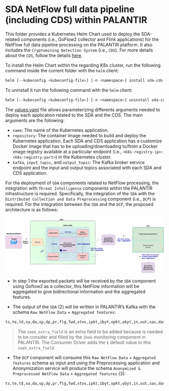 # SDA NetFlow full data pipeline (including CDS) within PALANTIR
This folder provides a Kubernetes Helm Chart used to deploy the SDA-related components (i.e., GoFlow2 collector and Flink applications) for the NetFlow full data pipeline processing on the PALANTIR platform. It also includes the `Cryptomining Detection System` (i.e., `CDS`). For more details about the `CDS`, follow the details [here](../crypto-detector/README.md).

To install the Helm Chart within the regarding K8s cluster, run the following command inside the current folder with the `helm` client:
```bash
helm [--kubeconfig <kubeconfig-file>] [-n <namespace>] install sda-cds-netflow . --values ./values.yaml
```

To uninstall it run the following command with the `helm` client:
```bash
helm [--kubeconfig <kubeconfig-file>] [-n <namespace>] uninstall sda-cds-netflow
```

The [values.yaml](values.yaml) file allows parameterizing differents arguments needed to deploy each application related to the SDA and the CDS. The main arguments are the following:
- `name`: The name of the Kubernetes application.
- `repository`: The container image needed to build and deploy the Kubernetes application. Each SDA and CDS application has a customize Docker image that has to be uploading/downloading to/from a Docker image registry available at a particular endpoint (i.e., `<k8s-registry-ip>:<k8s-registry-port>`) in the Kubernetes cluster.
- `kafka`, `input_topic`, and `output_topic`: The Kafka broker service endpoint and the input and output topics associated with each SDA and CDS application.

For the deployment of `SDA` components related to NetFlow processing, the integration with `Threat Intelligence` components within the PALANTIR infrastructure is required. Specifically, the integration of the `SDA` with the `Distributed Collection and Data Preprocessing` component (i.e., `DCP`) is required. For the integration between the `SDA` and the `DCP`, the proposed architecture is as follows:

![SDA-DCP-e2e-integration](images/SDA-DCP-e2e-integration.png)

- In step 1 the exported packets will be received by the `SDA` component using Goflow2 as a collector, this NetFlow information will be aggregated to give bidirectional information and the aggregated features.

- The output of the `SDA` (2) will be written in PALANTIR’s Kafka with the schema `Raw NetFlow Data` + `Aggregated features`:

```bash
ts,te,td,sa,da,sp,dp,pr,flg,fwd,stos,ipkt,ibyt,opkt,obyt,in,out,sas,das,smk,dmk,dtos,dir,nh,nhb,svln,dvln,ismc,odmc,idmc,osmc,mpls1,mpls2,mpls3,mpls4,mpls5,mpls6,mpls7,mpls8,mpls9,mpls10,cl,sl,al,ra,eng,exid,tr,zeek_extra_field,pktips,pktops,bytips,bytops,bytippkt,bytoppkt,bytipo,pktipo
```

>The `zeek_extra_field` is an extra field to be added because is needed to be consider and filled by the `Zeek` monitoring component in PALANTIR. The Consumer Driver adds the `$` default value to this `zeek_extra_field`.

- The `DCP` component will consume this  `Raw NetFlow Data` + `Aggregated features` schema as input and using the Preprocessing application and Anonymization service will produce the schema `Anonymized & Preprocessed NetFlow Data` + `Aggregated features` (3):

```bash
ts,te,td,sa,da,sp,dp,pr,flg,fwd,stos,ipkt,ibyt,opkt,obyt,in,out,sas,das,smk,dmk,dtos,dir,nh,nhb,svln,dvln,ismc,odmc,idmc,osmc,mpls1,mpls2,mpls3,mpls4,mpls5,mpls6,mpls7,mpls8,mpls9,mpls10,cl,sl,al,ra,eng,exid,tr,zeek_extra_field,pktips,pktops,bytips,bytops,bytippkt,bytoppkt,bytipo,pktipo,tpkt,tbyt,cp,prtcp,prudp,pricmp,prigmp,prother,flga,flgs,flgf,flgr,flgp,flgu
```
